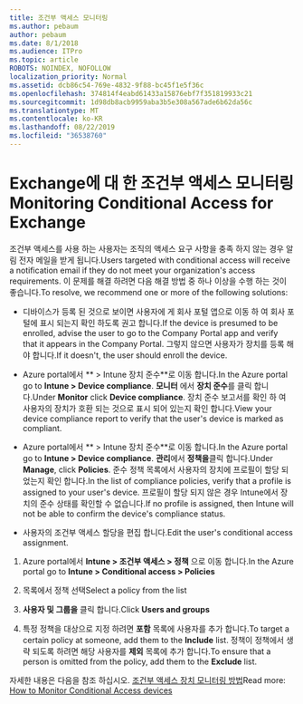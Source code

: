 ```yaml
---
title: 조건부 액세스 모니터링
ms.author: pebaum
author: pebaum
ms.date: 8/1/2018
ms.audience: ITPro
ms.topic: article
ROBOTS: NOINDEX, NOFOLLOW
localization_priority: Normal
ms.assetid: dcb86c54-769e-4832-9f88-bc45f1e5f36c
ms.openlocfilehash: 374814f4eabd61433a15876ebf7f351819933c21
ms.sourcegitcommit: 1d98db8acb9959aba3b5e308a567ade6b62da56c
ms.translationtype: MT
ms.contentlocale: ko-KR
ms.lasthandoff: 08/22/2019
ms.locfileid: "36538760"
---
```

# <a name="monitoring-conditional-access-for-exchange"></a><span data-ttu-id="840cb-102">Exchange에 대 한 조건부 액세스 모니터링</span><span class="sxs-lookup"><span data-stu-id="840cb-102">Monitoring Conditional Access for Exchange</span></span>

<span data-ttu-id="840cb-103">조건부 액세스를 사용 하는 사용자는 조직의 액세스 요구 사항을 충족 하지 않는 경우 알림 전자 메일을 받게 됩니다.</span><span class="sxs-lookup"><span data-stu-id="840cb-103">Users targeted with conditional access will receive a notification email if they do not meet your organization's access requirements.</span></span> <span data-ttu-id="840cb-104">이 문제를 해결 하려면 다음 해결 방법 중 하나 이상을 수행 하는 것이 좋습니다.</span><span class="sxs-lookup"><span data-stu-id="840cb-104">To resolve, we recommend one or more of the following solutions:</span></span>
  
- <span data-ttu-id="840cb-105">디바이스가 등록 된 것으로 보이면 사용자에 게 회사 포털 앱으로 이동 하 여 회사 포털에 표시 되는지 확인 하도록 권고 합니다.</span><span class="sxs-lookup"><span data-stu-id="840cb-105">If the device is presumed to be enrolled, advise the user to go to the Company Portal app and verify that it appears in the Company Portal.</span></span> <span data-ttu-id="840cb-106">그렇지 않으면 사용자가 장치를 등록 해야 합니다.</span><span class="sxs-lookup"><span data-stu-id="840cb-106">If it doesn't, the user should enroll the device.</span></span>
    
- <span data-ttu-id="840cb-107">Azure portal에서 \*\* \> Intune 장치 준수\*\*로 이동 합니다.</span><span class="sxs-lookup"><span data-stu-id="840cb-107">In the Azure portal go to **Intune \> Device compliance**.</span></span> <span data-ttu-id="840cb-108">**모니터** 에서 **장치 준수**를 클릭 합니다.</span><span class="sxs-lookup"><span data-stu-id="840cb-108">Under **Monitor** click **Device compliance**.</span></span> <span data-ttu-id="840cb-109">장치 준수 보고서를 확인 하 여 사용자의 장치가 호환 되는 것으로 표시 되어 있는지 확인 합니다.</span><span class="sxs-lookup"><span data-stu-id="840cb-109">View your device compliance report to verify that the user's device is marked as compliant.</span></span> 
    
- <span data-ttu-id="840cb-110">Azure portal에서 \*\* \> Intune 장치 준수\*\*로 이동 합니다.</span><span class="sxs-lookup"><span data-stu-id="840cb-110">In the Azure portal go to **Intune \> Device compliance**.</span></span> <span data-ttu-id="840cb-111">**관리**에서 **정책을**클릭 합니다.</span><span class="sxs-lookup"><span data-stu-id="840cb-111">Under **Manage**, click **Policies**.</span></span> <span data-ttu-id="840cb-112">준수 정책 목록에서 사용자의 장치에 프로필이 할당 되었는지 확인 합니다.</span><span class="sxs-lookup"><span data-stu-id="840cb-112">In the list of compliance policies, verify that a profile is assigned to your user's device.</span></span> <span data-ttu-id="840cb-113">프로필이 할당 되지 않은 경우 Intune에서 장치의 준수 상태를 확인할 수 없습니다.</span><span class="sxs-lookup"><span data-stu-id="840cb-113">If no profile is assigned, then Intune will not be able to confirm the device's compliance status.</span></span> 
    
- <span data-ttu-id="840cb-114">사용자의 조건부 액세스 할당을 편집 합니다.</span><span class="sxs-lookup"><span data-stu-id="840cb-114">Edit the user's conditional access assignment.</span></span>
    
1. <span data-ttu-id="840cb-115">Azure portal에서 **Intune \> 조건부 액세스 \> 정책** 으로 이동 합니다.</span><span class="sxs-lookup"><span data-stu-id="840cb-115">In the Azure portal go to **Intune \> Conditional access \> Policies**</span></span>
    
2. <span data-ttu-id="840cb-116">목록에서 정책 선택</span><span class="sxs-lookup"><span data-stu-id="840cb-116">Select a policy from the list</span></span>
    
3. <span data-ttu-id="840cb-117">**사용자 및 그룹을** 클릭 합니다.</span><span class="sxs-lookup"><span data-stu-id="840cb-117">Click **Users and groups**</span></span>
    
4. <span data-ttu-id="840cb-118">특정 정책을 대상으로 지정 하려면 **포함** 목록에 사용자를 추가 합니다.</span><span class="sxs-lookup"><span data-stu-id="840cb-118">To target a certain policy at someone, add them to the **Include** list.</span></span> <span data-ttu-id="840cb-119">정책이 정책에서 생략 되도록 하려면 해당 사용자를 **제외** 목록에 추가 합니다.</span><span class="sxs-lookup"><span data-stu-id="840cb-119">To ensure that a person is omitted from the policy, add them to the **Exclude** list.</span></span> 
    
<span data-ttu-id="840cb-120">자세한 내용은 다음을 참조 하십시오. [조건부 액세스 장치 모니터링 방법](https://docs.microsoft.com/intune/conditional-access-exchange-monitor)</span><span class="sxs-lookup"><span data-stu-id="840cb-120">Read more: [How to Monitor Conditional Access devices](https://docs.microsoft.com/intune/conditional-access-exchange-monitor)</span></span>
  

